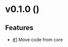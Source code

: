# v0.1.0 ()

## Features
* [#1](https://github.com/clin-player/audioservice-vk-com/issues/1)
Move code from core

